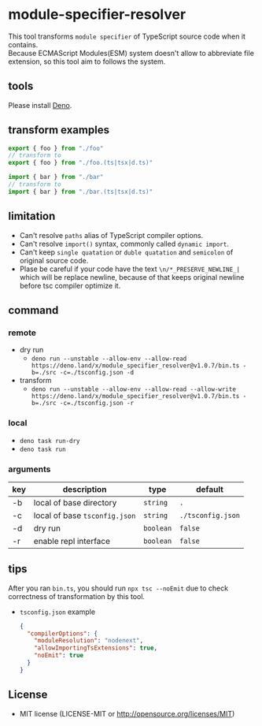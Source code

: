 # module-specifier-resolver
This tool transforms `module specifier` of TypeScript source code when it contains.  
Because ECMAScript Modules(ESM) system doesn't allow to abbreviate file extension, so this tool aim to follows the system.

## tools
Please install [Deno](https://deno.land/manual@v1.30.3/getting_started/installation).

## transform examples
```ts
export { foo } from "./foo"
// transform to
export { foo } from "./foo.(ts|tsx|d.ts)"
```

```ts
import { bar } from "./bar"
// transform to
import { bar } from "./bar.(ts|tsx|d.ts)"
```

## limitation
- Can't resolve `paths` alias of TypeScript compiler options.
- Can't resolve `import()` syntax, commonly called `dynamic import`.
- Can't keep `single quatation` or `duble quatation` and `semicolon` of original source code.
- Plase be careful if your code have the text `\n/*_PRESERVE_NEWLINE_|` which will be replace newline, because of that keeps original newline before tsc compiler optimize it.

## command
### remote
- dry run
  - `deno run --unstable --allow-env --allow-read https://deno.land/x/module_specifier_resolver@v1.0.7/bin.ts -b=./src -c=./tsconfig.json -d`
- transform
  - `deno run --unstable --allow-env --allow-read --allow-write https://deno.land/x/module_specifier_resolver@v1.0.7/bin.ts -b=./src -c=./tsconfig.json -r`
### local
- `deno task run-dry`
- `deno task run`

### arguments
| key | description | type | default |
|-----|-----|-----|-----|
| -b | local of base directory | `string` | `.` |
| -c  | local of base `tsconfig.json` | `string` | `./tsconfig.json` |
| -d  | dry run | `boolean` | `false` |
| -r  | enable repl interface | `boolean` | `false` |

## tips
After you ran `bin.ts`, you should run `npx tsc --noEmit` due to check correctness of transformation by this tool.
- `tsconfig.json` example
  ```json
  {
    "compilerOptions": {
      "moduleResolution": "nodenext",
      "allowImportingTsExtensions": true,
      "noEmit": true
    }
  }
  ```

## License
- MIT license (LICENSE-MIT or http://opensource.org/licenses/MIT)
